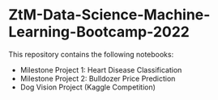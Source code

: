 # ZtM-Data-Science-Machine-Learning-Bootcamp-2022

This repository contains the following notebooks:
* Milestone Project 1: Heart Disease Classification
* Milestone Project 2: Bulldozer Price Prediction
* Dog Vision Project (Kaggle Competition)
